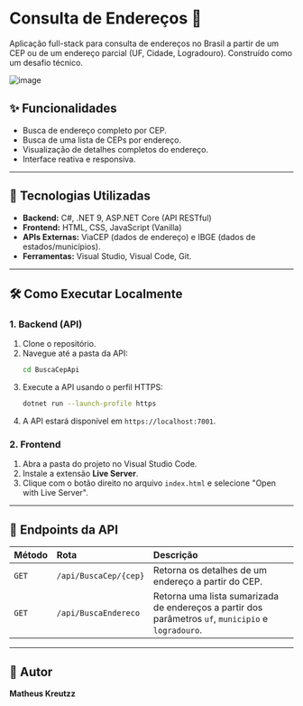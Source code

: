 # Consulta de Endereços 📍

Aplicação full-stack para consulta de endereços no Brasil a partir de um CEP ou de um endereço parcial (UF, Cidade, Logradouro). Construído como um desafio técnico.

![image](https://github.com/user-attachments/assets/0057cee8-4074-4050-a435-8f2915094499)


## ✨ Funcionalidades

- Busca de endereço completo por CEP.
- Busca de uma lista de CEPs por endereço.
- Visualização de detalhes completos do endereço.
- Interface reativa e responsiva.

---

## 🚀 Tecnologias Utilizadas

* **Backend:** C#, .NET 9, ASP.NET Core (API RESTful)
* **Frontend:** HTML, CSS, JavaScript (Vanilla)
* **APIs Externas:** ViaCEP (dados de endereço) e IBGE (dados de estados/municípios).
* **Ferramentas:**  Visual Studio, Visual Code, Git.

---

## 🛠️ Como Executar Localmente

### **1. Backend (API)**

1.  Clone o repositório.
2.  Navegue até a pasta da API:
    ```bash
    cd BuscaCepApi
    ```
3.  Execute a API usando o perfil HTTPS:
    ```bash
    dotnet run --launch-profile https
    ```
4.  A API estará disponível em `https://localhost:7001`.

### **2. Frontend**

1.  Abra a pasta do projeto no Visual Studio Code.
2.  Instale a extensão **Live Server**.
3.  Clique com o botão direito no arquivo `index.html` e selecione "Open with Live Server".

---

## 📝 Endpoints da API

| Método | Rota | Descrição |
| :--- | :--- | :--- |
| `GET` | `/api/BuscaCep/{cep}` | Retorna os detalhes de um endereço a partir do CEP. |
| `GET` | `/api/BuscaEndereco`| Retorna uma lista sumarizada de endereços a partir dos parâmetros `uf`, `municipio` e `logradouro`. |

---

## 👤 Autor

**Matheus Kreutzz**
